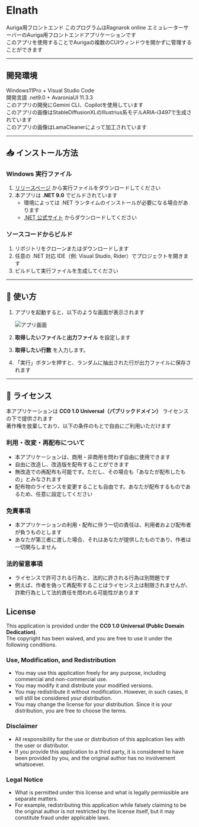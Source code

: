 # Elnath
Auriga用フロントエンド
このプログラムはRagnarok online エミュレーターサーバーのAuriga用フロントエンドアプリケーションです  
このアプリを使用することでAurigaの複数のCUIウィンドウを開かずに管理することができます

---

## 開発環境

Windows11Pro + Visual Studio Code  
開発言語 .net9.0 + AvaroniaUI 11.3.3  
このアプリの開発にGemini CLI、Copilotを使用しています  
このアプリの画像はStableDiffusionXLのIllustrius系モデルARIA-i3497で生成されています  
このアプリの画像はLamaCleanerによって加工されています  

---

## 📥 インストール方法

### Windows 実行ファイル
1. [リリースページ](/releases) から実行ファイルをダウンロードしてください  
2. 本アプリは **.NET 9.0** でビルドされています  
   - 環境によっては .NET ランタイムのインストールが必要になる場合があります  
   - [.NET 公式サイト](https://dotnet.microsoft.com/ja-jp/download/dotnet/9.0) からダウンロードしてください

### ソースコードからビルド
1. リポジトリをクローンまたはダウンロードします  
2. 任意の .NET 対応 IDE（例: Visual Studio, Rider）でプロジェクトを開きます  
3. ビルドして実行ファイルを生成してください

---

## 🚀 使い方

1. アプリを起動すると、以下のような画面が表示されます  

   <img src="https://tkvier.github.io/resource/RandomLineExtractor/ss01.jpg" alt="アプリ画面">

2. **取得したいファイル**と**出力ファイル** を設定します  
3. **取得したい行数** を入力します。  
4. 「実行」ボタンを押すと、ランダムに抽出された行が出力ファイルに保存されます

---

## 📄 ライセンス

本アプリケーションは **CC0 1.0 Universal（パブリックドメイン）** ライセンスの下で提供されます  
著作権を放棄しており、以下の条件のもとで自由にご利用いただけます

### 利用・改変・再配布について
- 本アプリケーションは、商用・非商用を問わず自由に使用できます  
- 自由に改造し、改造版を配布することができます  
- 無改造での再配布も可能です。ただし、その場合も「あなたが配布したもの」とみなされます  
- 配布物のライセンスを変更することも自由です。あなたが配布するものであるため、任意に設定してください

### 免責事項
- 本アプリケーションの利用・配布に伴う一切の責任は、利用者および配布者が負うものとします  
- あなたが第三者に渡した場合、それはあなたが提供したものであり、作者は一切関与しません  

### 法的留意事項
- ライセンスで許可される行為と、法的に許される行為は別問題です  
- 例えば、作者を偽って再配布することはライセンス上は制限されませんが、詐欺行為として法的責任を問われる可能性があります

## License

This application is provided under the **CC0 1.0 Universal (Public Domain Dedication)**.  
The copyright has been waived, and you are free to use it under the following conditions.

### Use, Modification, and Redistribution
- You may use this application freely for any purpose, including commercial and non-commercial use.  
- You may modify it and distribute your modified versions.  
- You may redistribute it without modification. However, in such cases, it will still be considered *your* distribution.  
- You may change the license for your distribution. Since it is your distribution, you are free to choose the terms.

### Disclaimer
- All responsibility for the use or distribution of this application lies with the user or distributor.  
- If you provide this application to a third party, it is considered to have been provided by you, and the original author has no involvement whatsoever.

### Legal Notice
- What is permitted under this license and what is legally permissible are separate matters.  
- For example, redistributing this application while falsely claiming to be the original author is not restricted by the license itself, but it may constitute fraud under applicable laws.